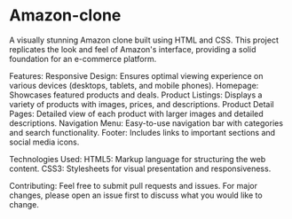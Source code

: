 # Amazon-clone
A visually stunning Amazon clone built using HTML and CSS. This project replicates the look and feel of Amazon's interface, providing a solid foundation for an e-commerce platform.

Features:
Responsive Design: Ensures optimal viewing experience on various devices (desktops, tablets, and mobile phones).
Homepage: Showcases featured products and deals.
Product Listings: Displays a variety of products with images, prices, and descriptions.
Product Detail Pages: Detailed view of each product with larger images and detailed descriptions.
Navigation Menu: Easy-to-use navigation bar with categories and search functionality.
Footer: Includes links to important sections and social media icons.

Technologies Used:
HTML5: Markup language for structuring the web content.
CSS3: Stylesheets for visual presentation and responsiveness.

Contributing:
Feel free to submit pull requests and issues. For major changes, please open an issue first to discuss what you would like to change.
